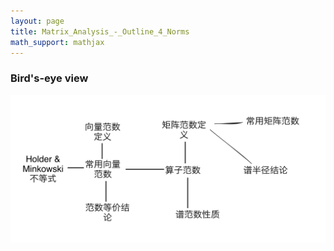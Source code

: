 ```yaml
---
layout: page
title: Matrix_Analysis_-_Outline_4_Norms
math_support: mathjax
---
```



### Bird's-eye view

![](/wiki/img/matrix-ch4-norm.svg)


